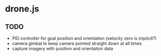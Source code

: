 # drone.js

## TODO
* PID controller for goal position and orientation (velocity zero is implicit?)
* camera gimbal to keep camera pointed straight down at all times
* capture imagery with position and orientation data
